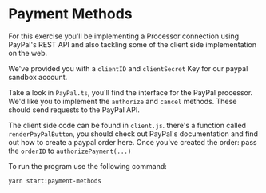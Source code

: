 # Payment Methods

For this exercise you'll be implementing a Processor connection using PayPal's REST API and also tackling some of the client side implementation on the web.

We've provided you with a `clientID` and `clientSecret` Key for our paypal sandbox account.

Take a look in `PayPal.ts`, you'll find the interface for the PayPal processor. We'd like you to implement the `authorize` and `cancel` methods. These should send requests to the PayPal API.

The client side code can be found in `client.js`. there's a function called `renderPayPalButton`, you should check out PayPal's documentation and find out how to create a paypal order here. Once you've created the order: pass the `orderID` to `authorizePayment(...)`

To run the program use the following command:

```bash
yarn start:payment-methods
```
